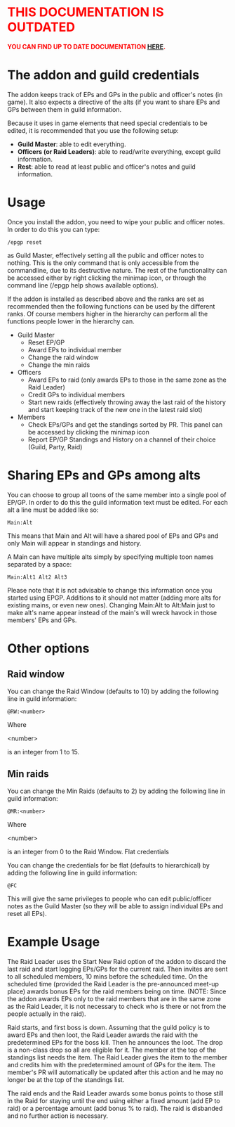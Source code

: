 <font color='#f00'>
<h1><b>THIS DOCUMENTATION IS OUTDATED</b></h1>

<b>YOU CAN FIND UP TO DATE DOCUMENTATION <a href='AdminGuide_v2.md'>HERE</a>.</b>
</font>

# The addon and guild credentials #

The addon keeps track of EPs and GPs in the public and officer's notes (in game). It also expects a directive of the alts (if you want to share EPs and GPs between them in guild information.

Because it uses in game elements that need special credentials to be edited, it
is recommended that you use the following setup:

  * **Guild Master**: able to edit everything.
  * **Officers (or Raid Leaders)**: able to read/write everything, except guild information.
  * **Rest**: able to read at least public and officer's notes and guild information.

# Usage #

Once you install the addon, you need to wipe your public and officer notes. In order to do this you can type:

```
/epgp reset
```

as Guild Master, effectively setting all the public and officer notes to nothing. This is the only command that is only accessible from the commandline, due to its destructive nature. The rest of the functionality can be accessed either by right clicking the minimap icon, or through the command line (/epgp help shows available options).

If the addon is installed as described above and the ranks are set as recommended then the following functions can be used by the different ranks. Of course members higher in the hierarchy can perform all the functions people lower in the hierarchy can.

  * Guild Master
    * Reset EP/GP
    * Award EPs to individual member
    * Change the raid window
    * Change the min raids
  * Officers
    * Award EPs to raid (only awards EPs to those in the same zone as the Raid Leader)
    * Credit GPs to individual members
    * Start new raids (effectively throwing away the last raid of the history and start keeping track of the new one in the latest raid slot)
  * Members
    * Check EPs/GPs and get the standings sorted by PR. This panel can be accessed by clicking the minimap icon
    * Report EP/GP Standings and History on a channel of their choice (Guild, Party, Raid)

# Sharing EPs and GPs among alts #

You can choose to group all toons of the same member into a single pool of EP/GP. In order to do this the guild information text must be edited. For each alt a line must be added like so:

```
Main:Alt
```

This means that Main and Alt will have a shared pool of EPs and GPs and only Main will appear in standings and history.

A Main can have multiple alts simply by specifying multiple toon names separated by a space:

```
Main:Alt1 Alt2 Alt3
```

Please note that it is not advisable to change this information once you started using EPGP. Additions to it should not matter (adding more alts for existing mains, or even new ones). Changing Main:Alt to Alt:Main just to make alt's name appear instead of the main's will wreck havock in those members' EPs and GPs.

# Other options #

## Raid window ##

You can change the Raid Window (defaults to 10) by adding the following line in guild information:

```
@RW:<number>
```

Where 

&lt;number&gt;

 is an integer from 1 to 15.

## Min raids ##

You can change the Min Raids (defaults to 2) by adding the following line in guild information:

```
@MR:<number>
```

Where 

&lt;number&gt;

 is an integer from 0 to the Raid Window. Flat credentials

You can change the credentials for be flat (defaults to hierarchical) by adding the following line in guild information:

```
@FC
```

This will give the same privileges to people who can edit public/officer notes as the Guild Master (so they will be able to assign individual EPs and reset all EPs).

# Example Usage #

The Raid Leader uses the Start New Raid option of the addon to discard the last raid and start logging EPs/GPs for the current raid. Then invites are sent to all scheduled members, 10 mins before the scheduled time. On the scheduled time (provided the Raid Leader is the pre-announced meet-up place) awards bonus EPs for the raid members being on time. (NOTE: Since the addon awards EPs only to the raid members that are in the same zone as the Raid Leader, it is not necessary to check who is there or not from the people actually in the raid).

Raid starts, and first boss is down. Assuming that the guild policy is to award EPs and then loot, the Raid Leader awards the raid with the predetermined EPs for the boss kill. Then he announces the loot. The drop is a non-class drop so all are eligible for it. The member at the top of the standings list needs the item. The Raid Leader gives the item to the member and credits him with the predetermined amount of GPs for the item. The member's PR will automatically be updated after this action and he may no longer be at the top of the standings list.

The raid ends and the Raid Leader awards some bonus points to those still in the Raid for staying until the end using either a fixed amount (add EP to raid) or a percentage amount (add bonus % to raid). The raid is disbanded and no further action is necessary.